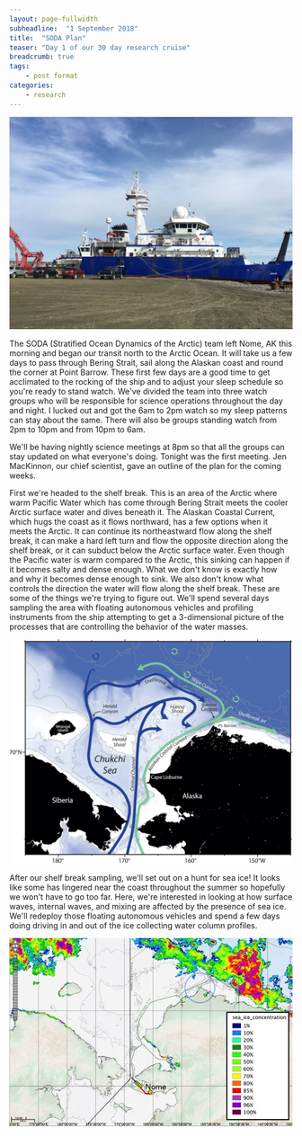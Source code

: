 ```yaml
---
layout: page-fullwidth
subheadline:  "1 September 2018"
title:  "SODA Plan"
teaser: "Day 1 of our 30 day research cruise"
breadcrumb: true
tags:
    - post format
categories:
    - research
---
```


<img src="/assets/img/blog_posts/2018_09_01_IMG_6873.jpg" width="600" tag="R/V Sikuliaq at the dock in Nome">

The SODA (Stratified Ocean Dynamics of the Arctic) team left Nome, AK this morning and began our transit north to the Arctic Ocean. It will take us a few days to pass through Bering Strait, sail along the Alaskan coast and round the corner at Point Barrow. These first few days are a good time to get acclimated to the rocking of the ship and to adjust your sleep schedule so you're ready to stand watch. We've divided the team into three watch groups who will be responsible for science operations throughout the day and night. I lucked out and got the 6am to 2pm watch so my sleep patterns can stay about the same. There will also be groups standing watch from 2pm to 10pm and from 10pm to 6am.

We'll be having nightly science meetings at 8pm so that all the groups can stay updated on what everyone's doing. Tonight was the first meeting. Jen MacKinnon, our chief scientist, gave an outline of the plan for the coming weeks.

First we're headed to the shelf break. This is an area of the Arctic where warm Pacific Water which has come through Bering Strait meets the cooler Arctic surface water and dives beneath it. The Alaskan Coastal Current, which hugs the coast as it flows northward, has a few options when it meets the Arctic. It can continue its northeastward flow along the shelf break, it can make a hard left turn and flow the opposite direction along the shelf break, or it can subduct below the Arctic surface water. Even though the Pacific water is warm compared to the Arctic, this sinking can happen if it becomes salty and dense enough. What we don't know is exactly how and why it becomes dense enough to sink. We also don't know what controls the direction the water will flow along the shelf break. These are some of the things we're trying to figure out. We'll spend several days sampling the area with floating autonomous vehicles and profiling instruments from the ship attempting to get a 3-dimensional picture of the processes that are controlling the behavior of the water masses.

<img src="/assets/img/blog_posts/2018_09_01_pickart_circulation.jpg" width="600" tag="A schematic from Bob Pickart (WHOI) depicting Pacific Water flowing into the Arctic">

After our shelf break sampling, we'll set out on a hunt for sea ice! It looks like some has lingered near the coast throughout the summer so hopefully we won't have to go too far. Here, we're interested in looking at how surface waves, internal waves, and mixing are affected by the presence of sea ice. We'll redeploy those floating autonomous vehicles and spend a few days doing driving in and out of the ice collecting water column profiles.

<img src="/assets/img/blog_posts/2018_09_01_sea_ice.jpg" width="600">
